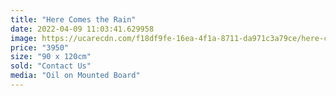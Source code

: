 ```yaml
---
title: "Here Comes the Rain"
date: 2022-04-09 11:03:41.629958
image: https://ucarecdn.com/f18df9fe-16ea-4f1a-8711-da971c3a79ce/here-comes-the-rain.jpg
price: "3950"
size: "90 x 120cm"
sold: "Contact Us"
media: "Oil on Mounted Board"
---
```


